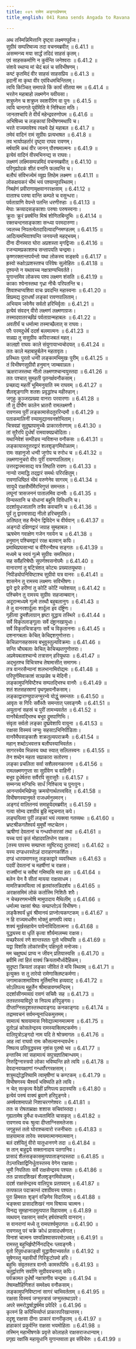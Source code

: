 ```yaml
---
title: ०४१ रामेण अङ्गदप्रेषणम्
title_english: 041 Rama sends Angada to Ravana

---
```

<div class="audioEmbed"  caption="श्रीराम-हरिसीताराममूर्ति-घनपाठिभ्यां वचनम्" src="https://archive.org/download/Ramayana-recitation-Sriram-harisItArAmamUrti-Ghanapaati-v2/Kanda_6/Kanda_6_YK-041-Rama_sends_Angada_to_Ravana_0.mp3"></div>

अथ तस्मिन्निमित्तानि दृष्ट्वा लक्ष्मणपूर्वजः।  
सुग्रीवं सम्परिष्वज्य तदा वचनमब्रवीत् ॥ 6.41.1 ॥   
असम्मन्त्र्य मया सार्द्धं तदिदं साहसं कृतम्।  
एवं साहसकर्माणि न कुर्वन्ति जनेश्वराः ॥ 6.41.2 ॥   
संशये स्थाप्य मां चेदं बलं च सविभीषणम्।  
कष्टं कृतमिदं वीर साहसं साहसप्रिय ॥ 6.41.3 ॥   
इदानीं मा कृथा वीर एवंविधमचिन्तितम्।  
त्वयि किञ्चित् समापन्ने किं कार्यं सीतया मम ॥ 6.41.4 ॥   
भरतेन महाबाहो लक्ष्मणेन यवीयसा।  
शत्रुघ्नेन च शत्रुघ्न स्वशरीरेण वा पुनः ॥ 6.41.5 ॥   
त्वयि चानागते पूर्वमिति मे निश्चिता मतिः।  
जानतश्चापि ते वीर्यं महेन्द्रवरुणोपम ॥ 6.41.6 ॥   
अभिषिच्य च लङ्कायां विभीषणमथापि च।  
भरते राज्यमावेश्य त्यक्ष्ये देहं महाबल ॥ 6.41.7 ॥   
तमेवं वादिनं रामं सुग्रीवः प्रत्यभाषत ॥ 6.41.8 ॥   
तव भार्यापहर्तारं दृष्ट्वा राघव रावणम्।  
मर्षयामि कथं वीर जानन् पौरुषमात्मनः ॥ 6.41.9 ॥   
इत्येवं वादिनं वीरमभिनन्द्य स राघवः।  
लक्ष्मणं लक्ष्मिसम्पन्नमिदं वचनमब्रवीत् ॥ 6.41.10 ॥   
परिगृह्योदकं शीतं वनानि फलवन्ति च।  
बलौघं संविभज्येमं व्यूह्य तिष्ठेम लक्ष्मण ॥ 6.41.11 ॥   
लोकक्षयकरं भीमं भयं पश्याम्युपस्थितम्।  
निबर्हणं प्रवीराणामृक्षवानररक्षसाम् ॥ 6.41.12 ॥   
वाताश्च परुषा वान्ति कम्पते च वसुन्धरा।  
पर्वताग्राणि वेपन्ते पतन्ति धरणीरुहाः ॥ 6.41.13 ॥   
मेघाः क्रव्यादसङ्काशाः परुषाः परुषस्वनाः।  
क्रूराः क्रूरं प्रवर्षन्ति मिश्रं शोणितबिन्दुभिः ॥ 6.41.14 ॥   
रक्तचन्दनसङ्काशा सन्ध्या परमदारुणा।  
ज्वलच्च निपतत्येतदादित्यादग्निमण्डलम् ॥ 6.41.15 ॥   
आदित्यमभिवाश्यन्ति जनयन्तो महद्भयम्।  
दीना दीनस्वरा घोरा अप्रशस्ता मृगद्विजाः ॥ 6.41.16 ॥   
रजन्यामप्रकाशश्च सन्तापयति चन्द्रमाः।  
कृष्णरक्तान्तपर्यन्तो यथा लोकस्य सङ्क्षये ॥ 6.41.17 ॥   
ह्रस्वो रूक्षोऽप्रशस्तश्च परिवेषः सुलोहितः ॥ 6.41.18 ॥   
दृश्यन्ते न यथावच्च नक्षत्राण्यभिवर्तते।  
युगान्तमिव लोकस्य पश्य लक्ष्मण शंसति ॥ 6.41.19 ॥   
काकाः श्येनास्तथा गृध्रा नीचैः परिपतन्ति च।  
शिवाश्चाप्यशिवा वाचः प्रवदन्ति महास्वनाः ॥ 6.41.20 ॥   
क्षिप्रमद्य दुराधर्षां लङ्कां रावणपालिताम्।  
अभियाम जवेनैव सर्वतो हरिभिर्वृताः ॥ 6.41.21 ॥   
इत्येवं संवदन् वीरो लक्ष्मणं लक्ष्मणाग्रजः।  
तस्मादवातरच्छीव्रं पर्वताग्रान्महाबलः ॥ 6.41.22 ॥   
अवतीर्यं च धर्मात्मा तस्माच्छैलात् स राघवः।  
परैः परमदुर्धर्षं ददर्श बलमात्मनः ॥ 6.41.23 ॥   
सन्नह्य तु ससुग्रीवः कपिराजबलं महत्।  
कालज्ञो राघवः काले संयुगायाभ्यचोदयत् ॥ 6.41.24 ॥   
ततः काले महाबाहुर्बलेन महतावृतः।  
प्रस्थितः पुरतो धन्वी लङ्कामभिमुखः पुरीम् ॥ 6.41.25 ॥   
तं विभीषणसुग्रीवौ हनुमान् जाम्बवान्नलः।  
ऋक्षराजस्तथा नीलो लक्ष्मणश्चान्वयुस्तदा ॥ 6.41.26 ॥   
ततः पश्चात् सुमहती पृतनर्क्षवनौकसाम्।  
प्रच्छाद्य महतीं भूमिमनुयाति स्म राघवम् ॥ 6.41.27 ॥   
शैलशृङ्गाणि शतशः प्रवृद्धांश्च महीरुहान्।  
जगृहुः कुञ्जरप्रख्या वानराः परवारणाः ॥ 6.41.28 ॥   
तौ तु दीर्घेण कालेन भ्रातरौ रामलक्ष्मणौ।  
रावणस्य पुरीं लङ्कामासेदतुररिन्दमौ ॥ 6.41.29 ॥   
पताकमालिनीं रम्यामुद्यानवनशोभिताम्।  
चित्रवप्रां सुदुष्प्रापामुच्चैः प्राकारतोरणाम् ॥ 6.41.30 ॥   
तां सुरैरपि दुर्धर्षां रामवाक्यप्रचोदिताः।  
यथानिवेशं सम्पीड्य न्यविशन्त वनौकसः ॥ 6.41.31 ॥   
लङ्कायास्तूत्तरद्वारं शलशृङ्गमिवोन्नतम्।  
रामः सहानुजो धन्वी जुगोप च रुरोध च ॥ 6.41.32 ॥   
लक्ष्मणानुचरो वीरः पुरीं रावणपालिताम्।  
उत्तरद्वारमासाद्य यत्र तिष्ठति रावणः ॥ 6.41.33 ॥   
नान्यो रामाद्धि तद्द्वारं समर्थः परिरक्षितुम्।  
रावणाधिष्ठितं भीमं वरुणेनेव सागरम् ॥ 6.41.34 ॥   
सायुधै राक्षसैर्भीमैरभिगुप्तं समन्ततः।  
लघूनां त्रासजननं पातालमिव दानवैः ॥ 6.41.35 ॥   
विन्यस्तानि च योधानां बहूनि विविधानि च।  
ददर्शायुधजालानि तत्रैव कवचानि च ॥ 6.41.36 ॥   
पूर्वं तु द्वारमासाद्य नीलो हरिचमूपतिः।  
अतिष्ठत् सह मैन्देन द्विविदेन च वीर्यवान् ॥ 6.41.37 ॥   
अङ्गदो दक्षिणद्वारं जग्राह सुमहाबलः।  
ऋषभेण गवाक्षेण गजेन गवयेन च ॥ 6.41.38 ॥   
हनुमान् पश्चिमद्वारं ररक्ष बलवान् कपिः।  
प्रमाथिप्रघसाभ्यां च वीरैरन्यैश्च सङ्गतः ॥ 6.41.39 ॥   
मध्यमे च स्वयं गुल्मे सुग्रीवः समतिष्ठत।  
सह सर्वैहरिश्रेष्ठैः सुपर्णश्वसनोपमैः ॥ 6.41.40 ॥   
वानाराणां तु षट्त्रिंशत् कोट्यः प्रख्यातयूथपाः।  
निपीड्योपनिविष्टाश्च सुग्रीवो यत्र वानरः ॥ 6.41.41 ॥   
शासनेन तु रामस्य लक्ष्मणः सविभीषणः।  
द्वारे द्वारे हरीणां तु कोटिं कोटिं न्यवेशयत् ॥ 6.41.42 ॥   
पश्चिमेन तु रामस्य सुग्रीवः सहजाम्बवान्।  
अदूरान्मध्यमे गुल्मे तस्थौ बहुबलानुगः ॥ 6.41.43 ॥   
ते तु वानरशार्दूलाः शार्दूला इव दंष्ट्रिणः।  
गृहीत्वा द्रुमशैलाग्रान् हृष्टा युद्धाय तस्थिरे ॥ 6.41.44 ॥   
सर्वे विकृतलाङ्गूलाः सर्वे दंष्ट्रानखायुधाः।  
सर्वे विकृतचित्राङ्गाः सर्वे च विकृताननाः ॥ 6.41.45 ॥   
दशनागबलाः केचित् केचिद्दशगुणोत्तराः।  
केचिन्नागसहस्रस्य बभूवुस्तुल्यविक्रमाः ॥ 6.41.46 ॥   
सन्ति चौघबलाः केचित् केचिच्छतगुणोत्तराः।  
अप्रमेयबलाश्चान्ये तत्रासन् हरियूथपाः ॥ 6.41.47 ॥   
अद्भुतश्च विचित्रश्च तेषामासीत् समागमः।  
तत्र वानरसैन्यानां शलभानामिवोद्यमः ॥ 6.41.48 ॥   
परिपूर्णमिवाकाशं सञ्छन्नेव च मेदिनी।  
लङ्कामुपनिविष्टैश्च सम्पतद्भिश्च वानरैः ॥ 6.41.49 ॥   
शतं शतसहस्राणां पृथगृक्षवनौकसाम्।  
लङ्काद्वाराण्युपाजग्मुरन्ये योद्धुं समन्ततः ॥ 6.41.50 ॥   
आवृतः स गिरिः सर्वैस्तैः समन्तात् प्लवङ्गमैः ॥ 6.41.51 ॥   
अयुतानां सहस्रं च पुरीं तामभ्यवर्तत ॥ 6.41.52 ॥   
वानरैर्बलवद्भिश्च बभूव द्रुमपाणिभिः।  
संवृता सर्वतो लङ्का दुष्प्रवेशापि वायुना ॥ 6.41.53 ॥   
राक्षसा विस्मयं जग्मुः सहसाऽभिनिपीडिताः।  
वानरैर्मेघसङ्काशैः शक्रतुल्यपराक्रमैः ॥ 6.41.54 ॥   
महान् शब्दोऽभवत्तत्र बलौघस्याभिवर्ततः।  
सागरस्येव भिन्नस्य यथा स्यात् सलिलस्वनः ॥ 6.41.55 ॥   
तेन शब्देन महता सप्राकारा सतोरणा।  
लङ्का प्रचलिता सर्वा सशैलवनकानना ॥ 6.41.56 ॥   
रामलक्ष्मणगुप्ता सा सुग्रीवेण च वाहिनी।  
बभूव दुर्धर्षतरा सर्वैरपि सुरासुरैः ॥ 6.41.57 ॥   
सम्मन्त्र्य मन्त्रिभिः सार्धं निश्चित्य च पुनःपुनः।  
आनन्तर्यमभिप्रेप्सुः क्रमयोगार्थतत्त्ववित् ॥ 6.41.58 ॥   
विभीषणस्यानुमते राजधर्मनुस्मरन्।  
अङ्गदं वालितनयं समाहूयेदमब्रवीत् ॥ 6.41.59 ॥   
गत्वा सोम्य दशग्रीवं ब्रुहि मद्वचनात् कपे।  
लङ्घयित्वा पुरीं लङ्कां भयं त्यक्त्वा गतव्यथः ॥ 6.41.60 ॥   
भ्रष्टश्रीकगतैश्वर्य मुमूर्षो नष्टचेतन।  
ऋषीणां देवतानां च गन्धर्वाप्सरसां तथा ॥ 6.41.61 ॥   
यच्च पापं कृतं मोहादवलिप्तेन राक्षस।  
[तस्य पापस्य सम्प्राप्ता व्युष्टिरद्य दुरासदा] ॥ 6.41.62 ॥   
यस्य दण्डधरस्तेऽहं दाराहरणकर्शितः।  
दण्डं धारयमाणस्तु लङ्काद्वारे व्यवस्थितः ॥ 6.41.63 ॥   
पदवीं देवतानां च महर्षीणां च राक्षस।  
राजर्षीणां च सर्वेषां गमिष्यसि मया हतः ॥ 6.41.64 ॥   
बलेन येन वै सीतां मायया राक्षसाधम।  
मामतिक्रामयित्वा त्वं हृतवांस्तन्निदर्शय ॥ 6.41.65 ॥   
अराक्षसमिमं लोकं कर्तास्मि निशितैः शरैः।  
न चेच्छरणमभ्येषि मामुपादाय मैथिलीम् ॥ 6.41.66 ॥   
धर्मात्मा रक्षसां श्रेष्ठः सम्प्राप्तोऽयं विभीषणः।  
लङ्कैश्वर्यं ध्रुवं श्रीमानयं प्राप्नोत्यकण्टकम् ॥ 6.41.67 ॥   
न हि राज्यमधर्मेण भोक्तुं क्षणमपि त्वया।  
शक्यं मूर्खसहायेन पापेनाविदितात्मना ॥ 6.41.68 ॥   
युद्ध्यस्व वा धृतिं कृत्वा शौर्यमालम्ब्य राक्षस।  
मच्छरैस्त्वं रणे शान्तस्ततः पूतो भविष्यसि ॥ 6.41.69 ॥   
यद्वा विशसि लोकांस्त्रीन् पक्षिभूतो मनोजवः।  
मम चक्षुष्पथं प्राप्य न जीवन् प्रतियास्यसि ॥ 6.41.70 ॥   
ब्रवीमि त्वां हितं वाक्यं क्रियतामौर्ध्वदैहिकम्।  
सुदृष्टा क्रियतां लङ्का जीवितं ते मयि स्थितम् ॥ 6.41.71 ॥   
इत्युक्तः स तु तारेयो रामेणाक्लिष्टकर्मणा।  
जगामाकाशमाविश्य मूर्तिमानिव हव्यवाट् ॥ 6.41.72 ॥   
सोऽतिपत्य मुहूर्तेन श्रीमान्रावणमन्दिरम्।  
ददर्शासीनमव्यग्रं रावणं सचिवैः सह ॥ 6.41.73 ॥   
ततस्तस्याविदूरे स निपत्य हरिपुङ्गवः।  
दीप्ताग्निसदृशस्तस्थावङ्गदः कनकाङ्गदः ॥ 6.41.74 ॥   
तद्रामवचनं सर्वमन्यूनाधिकमुत्तमम्।  
सामात्यं श्रावयामास निवेद्यात्मानमात्मना ॥ 6.41.75 ॥   
दूतोऽहं कोसलेन्द्रस्य रामस्याक्लिष्टकर्मणः।  
वालिपुत्रोऽङ्गदो नाम यदि ते श्रोत्रमागतः ॥ 6.41.76 ॥   
आह त्वां राघवो रामः कौसल्यानन्दवर्धनः।  
निष्पत्य प्रतियुद्ध्यस्व नृशंस पुरुषो भव ॥ 6.41.77 ॥   
हन्तास्मि त्वां सहामात्यं सपुत्रज्ञातिबान्धवम्।  
निरुद्विग्नास्त्रयो लोका भविष्यन्ति हते त्वयि ॥ 6.41.78 ॥   
देवदानवयक्षाणां गन्धर्वोरगरक्षसाम्।  
शत्रुमद्योद्धरिष्यामि त्वामृषीणां च कण्टकम् ॥ 6.41.79 ॥   
विभीषणस्य चैश्वर्यं भविष्यति हते त्वयि।  
न चेत् सत्कृत्य वैदेहीं प्रणिपत्य प्रदास्यसि ॥ 6.41.80 ॥   
इत्येवं परुषं वाक्यं ब्रुवाणे हरिपुङ्गवे।  
अमर्षवशमापन्नो निशाचरगणेश्वरः ॥ 6.41.81 ॥   
ततः स रोषताम्राक्षः शशास सचिवांस्तदा।  
गृह्यतामेष दुर्मेधा वध्यतामिति चासकृत् ॥ 6.41.82 ॥   
रावणस्य वचः श्रुत्वा दीप्ताग्निसमतेजसः।  
जगृहुस्तं ततो घोराश्चत्वारो रजनीचराः ॥ 6.41.83 ॥   
ग्राहयामास तारेयः स्वयमात्मानमात्मवान्।  
बलं दर्शयितुं वीरो यातुधानगणे तदा ॥ 6.41.84 ॥   
स तान् बाहुद्वये सक्तानादाय पतगानिव।  
प्रासादं शैलसङ्कासमुत्पपाताङ्गदस्तदा ॥ 6.41.85 ॥   
तेऽन्तरिक्षाद्विनिर्धूतास्तस्य वेगेन राक्षसाः।  
भूमौ निपतिताः सर्वे राक्षसेन्द्रस्य पश्यतः ॥ 6.41.86 ॥   
ततः प्रासादशिखरं शैलशृङ्गमिवोन्नतम्।  
ददर्श राक्षसेन्द्रस्य वालिपुत्रः प्रतापवान् ॥ 6.41.87 ॥   
तत्पफाल पदाक्रान्तं दशग्रीवस्य पश्यतः।  
पुरा हिमवतः शृङ्गं वज्रिणेव विदारितम् ॥ 6.41.88 ॥   
भङ्क्त्वा प्रासादशिखरं नाम विश्राव्य चात्मनः।  
विनद्य सुमहानादमुत्पपात विहायसम् ॥ 6.41.89 ॥   
व्यथयन् राक्षसान् सर्वान् हर्षयंश्चापि वानरान्।  
स वानराणां मध्ये तु रामपार्श्वमुपागतः ॥ 6.41.90 ॥   
रावणस्तु परं चक्रे क्रोधं प्रासादधर्षणात्।  
विनाशं चात्मनः पश्यन्निश्वासपरमोऽभवत् ॥ 6.41.91 ॥   
रामस्तु बहुभिर्हृष्टैर्निनदद्भिः प्लवङ्गमैः।  
वृतो रिपुवधाकाङ्क्षी युद्धायैवाभ्यवर्तत ॥ 6.41.92 ॥   
सुषेणस्तु महावीर्यो गिरिकूटोपमो हरिः।  
बहुभिः संवृतस्तत्र वानरैः कामरूपिभिः ॥ 6.41.93 ॥   
चतुर्द्वाराणि सर्वाणि सुग्रीववचनात् कपिः।  
पर्यक्रामत दुर्धर्षो नक्षत्राणीव चन्द्रमाः ॥ 6.41.94 ॥   
तेषामक्षौहिणिशतं समवेक्ष्य वनौकसाम्।  
लङ्कामुपनिविष्टानां सागरं चाभिवर्तताम् ॥ 6.41.95 ॥   
राक्षसा विस्मयं जग्मुस्त्रासं जग्मुस्तथाऽपरे।  
अपरे समरोद्धर्षाद्धर्षमेव प्रपेदिरे ॥ 6.41.96 ॥   
कृत्स्नं हि कपिभिर्व्याप्तं प्राकारपरिखान्तरम्।  
ददृशू राक्षसा दीनाः प्राकारं वानरीकृतम् ॥ 6.41.97 ॥   
हाहाकारं प्रकुर्वन्ति राक्षसा भयमोहिताः ॥ 6.41.98 ॥   
तस्मिन् महाभीषणके प्रवृत्ते कोलाहले राक्षसराजधान्याम्।  
प्रगृह्य रक्षांसि महायुधानि युगान्तवाता इव संविचेरुः ॥ 6.41.99 ॥   